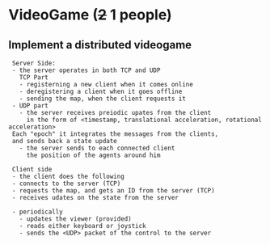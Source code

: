 # VideoGame (~~2~~ 1 people)
## Implement a distributed videogame
     Server Side:
     - the server operates in both TCP and UDP
       TCP Part
       - registerning a new client when it comes online
       - deregistering a client when it goes offline
       - sending the map, when the client requests it
     - UDP part
       - the server receives preiodic upates from the client
         in the form of <timestamp, translational acceleration, rotational acceleration>
	 Each "epoch" it integrates the messages from the clients,
	 and sends back a state update
       - the server sends to each connected client
         the position of the agents around him

     Client side
     - the client does the following
     - connects to the server (TCP)
     - requests the map, and gets an ID from the server (TCP)
     - receives udates on the state from the server

     - periodically
       - updates the viewer (provided)
       - reads either keyboard or joystick
       - sends the <UDP> packet of the control to the server
